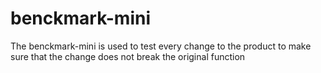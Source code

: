 # benckmark-mini
The benckmark-mini is used to test every change to the product to make sure that the change does not break the original function
